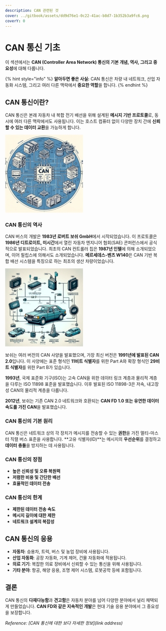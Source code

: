 ```yaml
---
description: CAN 관련된 것
cover: ../gitbook/assets/dd9d76e1-0c22-41ac-b8d7-1b352b3a9fc6.png
coverY: 0
---
```


# CAN 통신 기초

이 섹션에서는 **CAN (Controller Area Network) 통신의 기본 개념, 역사, 그리고 중요성**에 대해 다룹니다.

{% hint style="info" %}
**알아두면 좋은 사실:** CAN 통신은 차량 내 네트워크, 산업 자동화 시스템, 그리고 여러 다른 맥락에서 **중요한 역할**을 합니다.
{% endhint %}

## CAN 통신이란?

CAN 통신은 본래 자동차 내 복합 전기 배선을 위해 설계된 **메시지 기반 프로토콜**로, 동시에 여러 다른 맥락에서도 사용됩니다. 이는 호스트 컴퓨터 없이 다양한 장치 간에 **신뢰할 수 있는 데이터 교환**을 가능하게 합니다.

<img src="../gitbook/assets/What_CAN.png" alt="What is CAN Communication" style="width: 50%;"/>

### CAN 통신의 역사

CAN 버스의 개발은 **1983년 로버트 보쉬 GmbH**에서 시작되었습니다. 이 프로토콜은 **1986년 디트로이트, 미시간**에서 열린 자동차 엔지니어 협회(SAE) 콘퍼런스에서 공식적으로 발표되었습니다. 최초의 CAN 컨트롤러 칩은 **1987년 인텔**에 의해 소개되었으며, 이어 필립스에 의해서도 소개되었습니다. **메르세데스-벤츠 W140**은 CAN 기반 복합 배선 시스템을 특징으로 하는 최초의 생산 차량이었습니다.

<img src="../gitbook/assets/History_CAN.png" alt="History of CAN Communication" style="width: 50%;"/>

보쉬는 여러 버전의 CAN 사양을 발표했으며, 가장 최신 버전은 **1991년에 발표된 CAN 2.0**입니다. 이 사양에는 표준 형식인 **11비트 식별자**를 위한 Part A와 확장 형식인 **29비트 식별자**를 위한 Part B가 있습니다.

**1993년**, 국제 표준화 기구(ISO)는 고속 CAN을 위한 데이터 링크 계층과 물리적 계층을 다루는 ISO 11898 표준을 발표했습니다. 이후 발표된 ISO 11898-3은 저속, 내고장성 CAN의 물리적 계층을 다룹니다.

**2012년**, 보쉬는 기존 CAN 2.0 네트워크와 호환되는 **CAN FD 1.0 또는 유연한 데이터 속도를 가진 CAN**을 발표했습니다.

### CAN 통신의 기본 원리

CAN 통신은 네트워크 상의 각 장치가 메시지를 전송할 수 있는 **권한**을 가진 멀티-마스터 직렬 버스 표준을 사용합니다. **고유 식별자(ID)**는 메시지의 **우선순위**를 결정하고 **데이터 충돌**을 방지하는 데 사용됩니다.

### CAN 통신의 장점

- **높은 신뢰성 및 오류 복원력**
- **저렴한 비용 및 간단한 배선**
- **효율적인 데이터 전송**

### CAN 통신의 한계

- **제한된 데이터 전송 속도**
- **메시지 길이에 대한 제한**
- **네트워크 설계의 복잡성**

## CAN 통신의 응용

- **자동차**: 승용차, 트럭, 버스 및 농업 장비에 사용됩니다.
- **산업 자동화**: 공장 자동화, 기계 제어, 건물 자동화에 적용됩니다.
- **의료 기기**: 복잡한 의료 장비에서 신뢰할 수 있는 통신을 위해 사용됩니다.
- **기타 분야**: 항공, 해양 응용, 조명 제어 시스템, 로봇공학 등에 포함됩니다.

## 결론

CAN 통신의 **다재다능함**과 **견고함**은 자동차 분야를 넘어 다양한 분야에서 널리 채택되게 만들었습니다. **CAN FD와 같은 지속적인 개발**은 현대 기술 응용 분야에서 그 중요성을 보장합니다.

_Reference: [CAN 통신에 대한 보다 자세한 정보](link address)_
